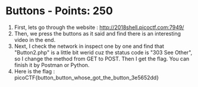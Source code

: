 # Buttons - Points: 250

1. First, lets go through the website : http://2018shell.picoctf.com:7949/
2. Then, we press the buttons as it said and find there is an interesting video in the end.
3. Next, I check the network in inspect one by one and find that "Button2.php" is a little bit werid cuz the status code is "303 See Other", so I change the method from GET to POST. Then I get the flag.
    You can finish it by Postman or Python.
4. Here is the flag : picoCTF{button_button_whose_got_the_button_3e5652dd}
